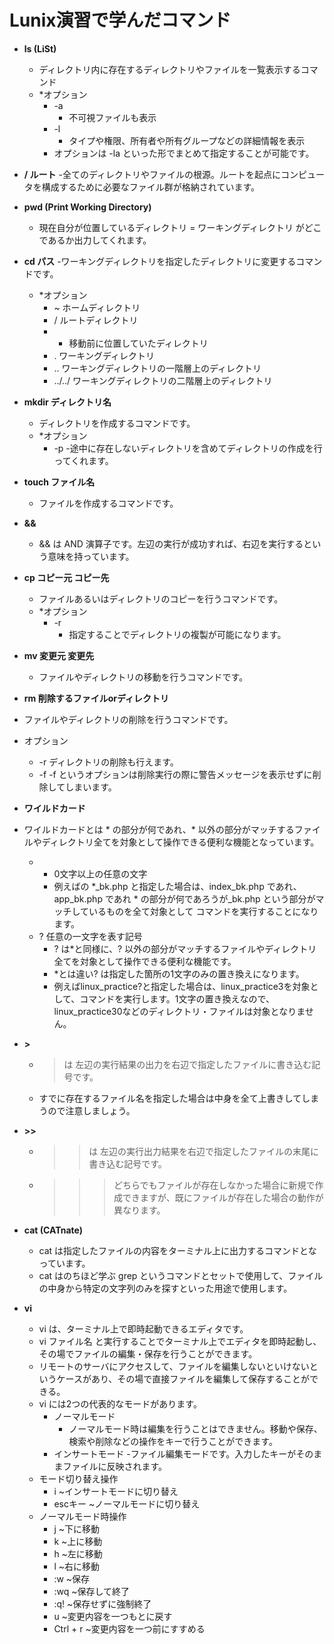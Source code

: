 # Lunix演習で学んだコマンド
- **ls (LiSt)**
  - ディレクトリ内に存在するディレクトリやファイルを一覧表示するコマンド
  - *オプション
    - -a
      - 不可視ファイルも表示
    - -l
      - タイプや権限、所有者や所有グループなどの詳細情報を表示
    - オプションは -la といった形でまとめて指定することが可能です。

- **/ ルート**
  -全てのディレクトリやファイルの根源。ルートを起点にコンピュータを構成するために必要なファイル群が格納されています。

- **pwd (Print Working Directory)**
  - 現在自分が位置しているディレクトリ = ワーキングディレクトリ がどこであるか出力してくれます。

- **cd パス**
  -ワーキングディレクトリを指定したディレクトリに変更するコマンドです。
  - *オプション
    - ~	ホームディレクトリ
    - / ルートディレクトリ
    - - 移動前に位置していたディレクトリ
    - . ワーキングディレクトリ
    - .. ワーキングディレクトリの一階層上のディレクトリ
    - ../../ ワーキングディレクトリの二階層上のディレクトリ

- **mkdir ディレクトリ名**
  - ディレクトリを作成するコマンドです。
  - *オプション
    - -p
      -途中に存在しないディレクトリを含めてディレクトリの作成を行ってくれます。

- **touch ファイル名**
  - ファイルを作成するコマンドです。

- **&&**
  - && は AND 演算子です。左辺の実行が成功すれば、右辺を実行するという意味を持っています。

- **cp コピー元 コピー先**
  - ファイルあるいはディレクトリのコピーを行うコマンドです。
  - *オプション
    - -r
      - 指定することでディレクトリの複製が可能になります。

- **mv 変更元 変更先**
  - ファイルやディレクトリの移動を行うコマンドです。

- **rm 削除するファイルorディレクトリ**
 - ファイルやディレクトリの削除を行うコマンドです。
 - オプション
   - -r
     ディレクトリの削除も行えます。
   - -f
     -f というオプションは削除実行の際に警告メッセージを表示せずに削除してしまいます。

- **ワイルドカード**
 - ワイルドカードとは * の部分が何であれ、* 以外の部分がマッチするファイルやディレクトリ全てを対象として操作できる便利な機能となっています。
   - *  0文字以上の任意の文字
     - 例えばの *_bk.php と指定した場合は、index_bk.php であれ、app_bk.php であれ * の部分が何であろうが_bk.php という部分がマッチしているものを全て対象として コマンドを実行することになります。
   - ? 任意の一文字を表す記号
     - ? は*と同様に、? 以外の部分がマッチするファイルやディレクトリ全てを対象として操作できる便利な機能です。
     - *とは違い? は指定した箇所の1文字のみの置き換えになります。
     - 例えばlinux_practice?と指定した場合は、linux_practice3を対象として、コマンドを実行します。1文字の置き換えなので、linux_practice30などのディレクトリ・ファイルは対象となりません。

- **>**
  - > は 左辺の実行結果の出力を右辺で指定したファイルに書き込む記号です。
  - すでに存在するファイル名を指定した場合は中身を全て上書きしてしまうので注意しましょう。

- **>>**
  - >> は 左辺の実行出力結果を右辺で指定したファイルの末尾に書き込む記号です。
  - > >> どちらでもファイルが存在しなかった場合に新規で作成できますが、既にファイルが存在した場合の動作が異なります。

- **cat (CATnate)**
  - cat は指定したファイルの内容をターミナル上に出力するコマンドとなっています。
  - cat はのちほど学ぶ grep というコマンドとセットで使用して、ファイルの中身から特定の文字列のみを探すといった用途で使用します。

- **vi**
  - vi は、ターミナル上で即時起動できるエディタです。
  - vi ファイル名 と実行することでターミナル上でエディタを即時起動し、その場でファイルの編集・保存を行うことができます。
  - リモートのサーバにアクセスして、ファイルを編集しないといけないというケースがあり、その場で直接ファイルを編集して保存することができる。
  - vi には2つの代表的なモードがあります。
    - ノーマルモード
      - ノーマルモード時は編集を行うことはできません。移動や保存、検索や削除などの操作をキーで行うことができます。
    - インサートモード
      -ファイル編集モードです。入力したキーがそのままファイルに反映されます。
  - モード切り替え操作
    - i ~インサートモードに切り替え
    - escキー ~ノーマルモードに切り替え
  - ノーマルモード時操作
    - j ~下に移動
    - k ~上に移動
    - h ~左に移動
    - l ~右に移動
    - :w ~保存
    - :wq ~保存して終了
    - :q! ~保存せずに強制終了
    - u ~変更内容を一つもとに戻す
    - Ctrl + r ~変更内容を一つ前にすすめる
